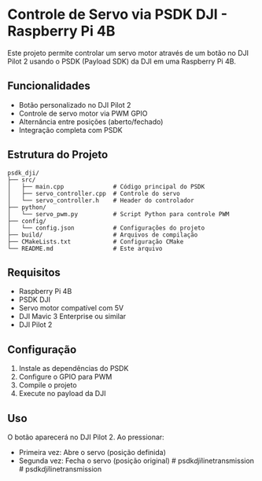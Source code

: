 # Controle de Servo via PSDK DJI - Raspberry Pi 4B

Este projeto permite controlar um servo motor através de um botão no DJI Pilot 2 usando o PSDK (Payload SDK) da DJI em uma Raspberry Pi 4B.

## Funcionalidades

- Botão personalizado no DJI Pilot 2
- Controle de servo motor via PWM GPIO
- Alternância entre posições (aberto/fechado)
- Integração completa com PSDK

## Estrutura do Projeto

```
psdk_dji/
├── src/
│   ├── main.cpp              # Código principal do PSDK
│   ├── servo_controller.cpp  # Controle do servo
│   └── servo_controller.h    # Header do controlador
├── python/
│   └── servo_pwm.py          # Script Python para controle PWM
├── config/
│   └── config.json           # Configurações do projeto
├── build/                    # Arquivos de compilação
├── CMakeLists.txt            # Configuração CMake
└── README.md                 # Este arquivo
```

## Requisitos

- Raspberry Pi 4B
- PSDK DJI
- Servo motor compatível com 5V
- DJI Mavic 3 Enterprise ou similar
- DJI Pilot 2

## Configuração

1. Instale as dependências do PSDK
2. Configure o GPIO para PWM
3. Compile o projeto
4. Execute no payload da DJI

## Uso

O botão aparecerá no DJI Pilot 2. Ao pressionar:
- Primeira vez: Abre o servo (posição definida)
- Segunda vez: Fecha o servo (posição original)
#   p s d k _ d j i _ l i n e t r a n s m i s s i o n  
 #   p s d k _ d j i _ l i n e t r a n s m i s s i o n  
 